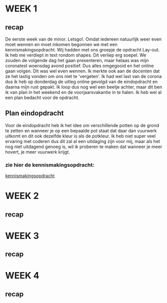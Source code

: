 # WEEK 1
## recap
De eerste week van de minor. Letsgo!. Omdat iedereen natuurlijk weer even moet wennen en moet inkomen begonnen we met een kennismakingsopdracht. Wij hadden met ons groepje de opdracht Lay-out. Ik heb me verdiept in text rondom shapes. Dit verliep erg soepel. We zouden de volgende dag het gaan presenteren, maar helaas was mijn coronatest woensdag avond positief. Dus alles omgegooid en het online gaan volgen. Dit was wel even wennen. Ik merkte ook aan de docenten dat ze het lastig vonden om ons niet te 'vergeten'. Ik had wel last van de corona dus ik heb op donderdag de uitleg online gevolgd van de eindopdracht en daarna mijn rust gepakt. Ik loop dus nog wel een beetje achter, maar dit ben ik van plan in het weekend en de voorjaarsvakantie in te halen. Ik heb wel al een plan bedacht voor de opdracht.

## Plan eindopdracht
Voor de eindopdracht heb ik het idee om verschillende potten op de grond te zetten en wanneer je op een bepaalde pot staat dat daar dan vuurwerk uitkomt en dit ook dezelfde kleur is als de potkleur. Ik heb niet super veel ervaring met coderen dus dit zal al een uitdaging zijn voor mij, maar als het nog niet uitdagend genoeg is, wil ik proberen te maken dat wanneer je meer hovert, je meer vuurwerk krijgt. 

### zie hier de kennismakingsopdracht:
[kennismakingsopdracht](https://github.com/gwenversteegh/css-to-the-rescue-2122/tree/main/kennismaking)


# WEEK 2
## recap

# WEEK 3
## recap

# WEEK 4
## recap